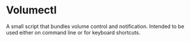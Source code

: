 # Volumectl
A small script that bundles volume control and notification. Intended to be used either on command line or for keyboard shortcuts.



